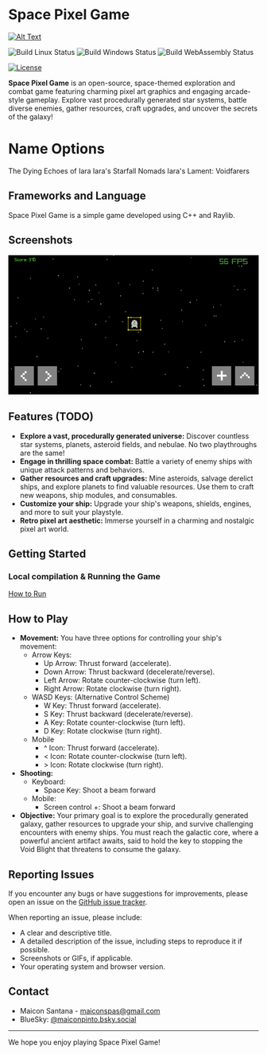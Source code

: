 # Space Pixel Game

[<img src="https://static.itch.io/images/itchio-textless-black.svg" alt="Alt Text" height="50">](https://maiconspas.itch.io/spacegame)

![Build Linux Status](https://github.com/maiconpintoabreu/space-pixel-game/actions/workflows/linux.yml/badge.svg)
![Build Windows Status](https://github.com/maiconpintoabreu/space-pixel-game/actions/workflows/windows.yml/badge.svg)
![Build WebAssembly Status](https://github.com/maiconpintoabreu/space-pixel-game/actions/workflows/web.yml/badge.svg)

[![License](https://img.shields.io/badge/license-MIT-blue.svg)](LICENSE)  

**Space Pixel Game** is an open-source, space-themed exploration and combat game featuring charming pixel art graphics and engaging arcade-style gameplay. Explore vast procedurally generated star systems, battle diverse enemies, gather resources, craft upgrades, and uncover the secrets of the galaxy!

# Name Options
The Dying Echoes of Iara
Iara's Starfall Nomads
Iara's Lament: Voidfarers

## Frameworks and Language

Space Pixel Game is a simple game developed using C++ and Raylib.

## Screenshots

![Current Screenshot](SpaceGame.png)

## Features (TODO)

*   **Explore a vast, procedurally generated universe:** Discover countless star systems, planets, asteroid fields, and nebulae. No two playthroughs are the same!
*   **Engage in thrilling space combat:** Battle a variety of enemy ships with unique attack patterns and behaviors.
*   **Gather resources and craft upgrades:** Mine asteroids, salvage derelict ships, and explore planets to find valuable resources. Use them to craft new weapons, ship modules, and consumables.
*   **Customize your ship:** Upgrade your ship's weapons, shields, engines, and more to suit your playstyle.
*   **Retro pixel art aesthetic:** Immerse yourself in a charming and nostalgic pixel art world.

## Getting Started

### Local compilation & Running the Game 
[How to Run](docs/how_to_run.md)

## How to Play

*   **Movement:** You have three options for controlling your ship's movement:
    * Arrow Keys:
        * Up Arrow: Thrust forward (accelerate).
        * Down Arrow: Thrust backward (decelerate/reverse).
        * Left Arrow: Rotate counter-clockwise (turn left).
        * Right Arrow: Rotate clockwise (turn right).
    * WASD Keys: (Alternative Control Scheme)
        * W Key: Thrust forward (accelerate).
        * S Key: Thrust backward (decelerate/reverse).
        * A Key: Rotate counter-clockwise (turn left).
        * D Key: Rotate clockwise (turn right).
    * Mobile
        * ^ Icon: Thrust forward (accelerate).
        * < Icon: Rotate counter-clockwise (turn left).
        * \> Icon: Rotate clockwise (turn right).
*   **Shooting:** 
    * Keyboard:
        * Space Key: Shoot a beam forward
    * Mobile:
        * Screen control +: Shoot a beam forward
*   **Objective:** Your primary goal is to explore the procedurally generated galaxy, gather resources to upgrade your ship, and survive challenging encounters with enemy ships. You must reach the galactic core, where a powerful ancient artifact awaits, said to hold the key to stopping the Void Blight that threatens to consume the galaxy.

## Reporting Issues

If you encounter any bugs or have suggestions for improvements, please open an issue on the [GitHub issue tracker](https://github.com/maiconpintoabreu/space-pixel-game/issues).

When reporting an issue, please include:

*   A clear and descriptive title.
*   A detailed description of the issue, including steps to reproduce it if possible.
*   Screenshots or GIFs, if applicable.
*   Your operating system and browser version.

## Contact

*   Maicon Santana - maiconspas@gmail.com
*   BlueSky: [@maiconpinto.bsky.social](https://bsky.app/profile/maiconpinto.bsky.social)

---

We hope you enjoy playing Space Pixel Game!
